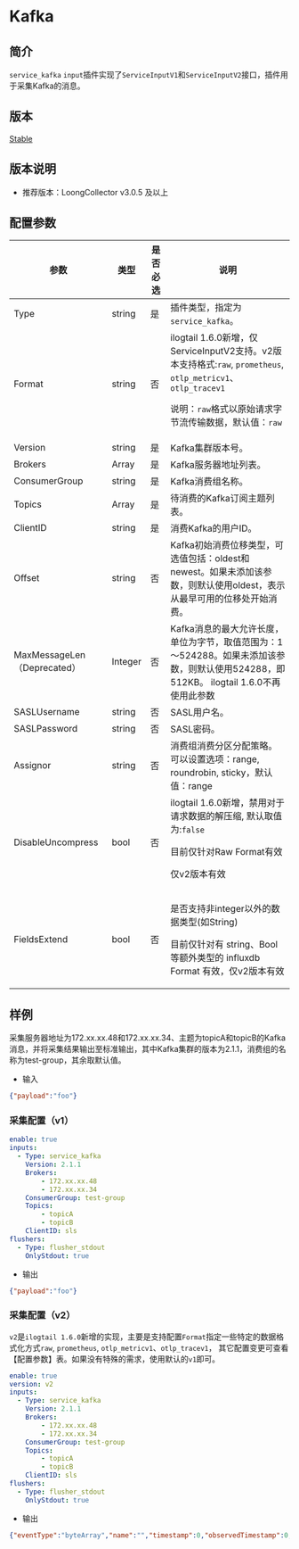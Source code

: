 # Kafka

## 简介

`service_kafka` `input`插件实现了`ServiceInputV1`和`ServiceInputV2`接口，插件用于采集Kafka的消息。

## 版本

[Stable](../../stability-level.md)

## 版本说明

* 推荐版本：LoongCollector v3.0.5 及以上

## 配置参数

| 参数                        | 类型      | 是否必选 | 说明                                                                                                                                          |
|---------------------------|---------|------|---------------------------------------------------------------------------------------------------------------------------------------------|
| Type                      | string  | 是    | 插件类型，指定为`service_kafka`。                                                                                                                    |
| Format                    | string  | 否    | ilogtail 1.6.0新增，仅ServiceInputV2支持。v2版本支持格式:`raw`, `prometheus`,  `otlp_metricv1`、`otlp_tracev1`</p><p>说明：`raw`格式以原始请求字节流传输数据，默认值：`raw`</p> |
| Version                   | string  | 是    | Kafka集群版本号。                                                                                                                                 |
| Brokers                   | Array   | 是    | Kafka服务器地址列表。                                                                                                                               |
| ConsumerGroup             | string  | 是    | Kafka消费组名称。                                                                                                                                 |
| Topics                    | Array   | 是    | 待消费的Kafka订阅主题列表。                                                                                                                            |
| ClientID                  | string  | 是    | 消费Kafka的用户ID。                                                                                                                               |
| Offset                    | string  | 否    | Kafka初始消费位移类型，可选值包括：oldest和newest。如果未添加该参数，则默认使用oldest，表示从最早可用的位移处开始消费。                                                                     |
| MaxMessageLen（Deprecated） | Integer | 否    | Kafka消息的最大允许长度，单位为字节，取值范围为：1～524288。如果未添加该参数，则默认使用524288，即512KB。 ilogtail 1.6.0不再使用此参数                                                      |
| SASLUsername              | string  | 否    | SASL用户名。                                                                                                                                    |
| SASLPassword              | string  | 否    | SASL密码。  |
| Assignor                  | string  | 否    | 消费组消费分区分配策略。可以设置选项：range, roundrobin, sticky，默认值：range                                                                                      |
| DisableUncompress         | bool | 否    | ilogtail 1.6.0新增，禁用对于请求数据的解压缩, 默认取值为:`false`<p>目前仅针对Raw Format有效</p><p>仅v2版本有效</p>                                                          |
| FieldsExtend              | bool | 否    | <p>是否支持非integer以外的数据类型(如String)</p><p>目前仅针对有 string、Bool 等额外类型的 influxdb Format 有效，仅v2版本有效</p>                                              |

## 样例

采集服务器地址为172.xx.xx.48和172.xx.xx.34、主题为topicA和topicB的Kafka消息，并将采集结果输出至标准输出，其中Kafka集群的版本为2.1.1，消费组的名称为test-group，其余取默认值。

* 输入

```json
{"payload":"foo"}
```

### 采集配置（v1）

```yaml
enable: true
inputs:
  - Type: service_kafka
    Version: 2.1.1
    Brokers: 
        - 172.xx.xx.48
        - 172.xx.xx.34
    ConsumerGroup: test-group
    Topics:
        - topicA
        - topicB
    ClientID: sls
flushers:
  - Type: flusher_stdout
    OnlyStdout: true  
```

* 输出

```json
{"payload":"foo"}
```

### 采集配置（v2）

`v2`是`ilogtail 1.6.0`新增的实现，主要是支持配置`Format`指定一些特定的数据格式化方式`raw`, `prometheus`,  `otlp_metricv1`、`otlp_tracev1`，
其它配置变更可查看【配置参数】表。如果没有特殊的需求，使用默认的`v1`即可。

```yaml
enable: true
version: v2
inputs:
  - Type: service_kafka
    Version: 2.1.1
    Brokers: 
        - 172.xx.xx.48
        - 172.xx.xx.34
    ConsumerGroup: test-group
    Topics:
        - topicA
        - topicB
    ClientID: sls
flushers:
  - Type: flusher_stdout
    OnlyStdout: true  
```

* 输出

```json
{"eventType":"byteArray","name":"","timestamp":0,"observedTimestamp":0,"tags":{},"byteArray":"{\"payload \": \"foo \"}"}
```
